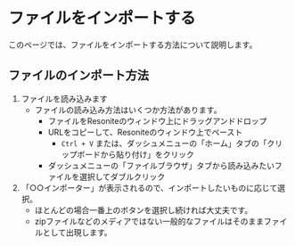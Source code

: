 # ファイルをインポートする
このページでは、ファイルをインポートする方法について説明します。

## ファイルのインポート方法
1. ファイルを読み込みます
   - ファイルの読み込み方法はいくつか方法があります。
      - ファイルをResoniteのウィンドウ上にドラッグアンドドロップ
      - URLをコピーして、Resoniteのウィンドウ上でペースト
        - `Ctrl + V` または、ダッシュメニューの「ホーム」タブの「クリップボードから貼り付け」をクリック
      - ダッシュメニューの「ファイルブラウザ」タブから読み込みたいファイルを選択してダブルクリック
2. 「○○インポーター」が表示されるので、インポートしたいものに応じて選択。
   - ほとんどの場合一番上のボタンを選択し続ければ大丈夫です。
   - zipファイルなどのメディアではない一般的なファイルはそのままファイルとして出現します。